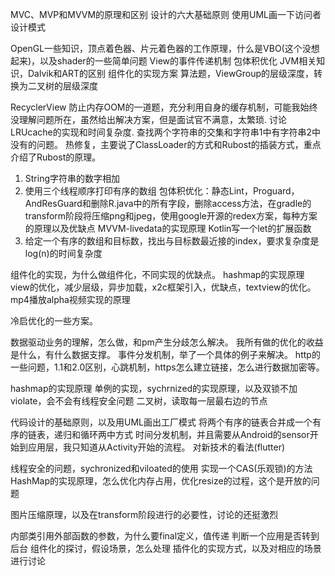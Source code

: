 
MVC、MVP和MVVM的原理和区别
设计的六大基础原则
使用UML画一下访问者设计模式

OpenGL一些知识，顶点着色器、片元着色器的工作原理，什么是VBO(这个没想起来)，以及shader的一些简单问题
View的事件传递机制
包体积优化
JVM相关知识，Dalvik和ART的区别
组件化的实现方案
算法题，ViewGroup的层级深度，转换为二叉树的层级深度

RecyclerView 防止内存OOM的一道题，充分利用自身的缓存机制，可能我始终没理解问题所在，虽然给出解决方案，但是面试官不满意，太繁琐.
讨论LRUcache的实现和时间复杂度.
查找两个字符串的交集和字符串1中有字符串2中没有的问题。
热修复，主要说了ClassLoader的方式和Rubost的插装方式，重点介绍了Rubost的原理。


1. String字符串的数字相加
2. 使用三个线程顺序打印有序的数组
包体积优化：静态Lint，Proguard，AndResGuard和删除R.java中的所有字段，删除access方法，在gradle的transform阶段将压缩png和jpeg，使用google开源的redex方案，每种方案的原理以及优缺点
MVVM-livedata的实现原理
Kotlin写一个let的扩展函数
1. 给定一个有序的数组和目标数，找出与目标数最近接的index，要求复杂度是log(n)的时间复杂度

组件化的实现，为什么做组件化，不同实现的优缺点。
hashmap的实现原理
view的优化，减少层级，异步加载，x2c框架引入，优缺点，textview的优化。
mp4播放alpha视频实现的原理

冷启优化的一些方案。

数据驱动业务的理解，怎么做，和pm产生分歧怎么解决。
我所有做的优化的收益是什么，有什么数据支撑。
事件分发机制，举了一个具体的例子来解决。
http的一些问题，1.1和2.0区别，心跳机制，https怎么建立链接，怎么进行数据加密等。

hashmap的实现原理
单例的实现，sychrnized的实现原理，以及双锁不加violate，会不会有线程安全问题
二叉树，读取每一层最右边的节点

代码设计的基础原则，以及用UML画出工厂模式
将两个有序的链表合并成一个有序的链表，递归和循环两中方式
时间分发机制，并且需要从Android的sensor开始到应用层，我只知道从Activity开始的流程。
对新技术的看法(flutter)

线程安全的问题，sychronized和viloated的使用
实现一个CAS(乐观锁)的方法
HashMap的实现原理，怎么优化内存占用，优化resize的过程，这个是开放的问题

图片压缩原理，以及在transform阶段进行的必要性，讨论的还挺激烈

内部类引用外部函数的参数，为什么要final定义，值传递
判断一个应用是否转到后台
组件化的探讨，假设场景，怎么处理
插件化的实现方式，以及对相应的场景进行讨论